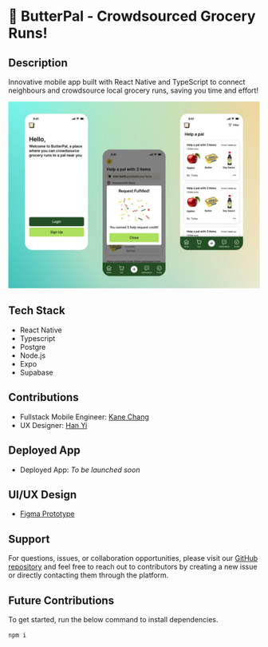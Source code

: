 # 🧈 ButterPal - Crowdsourced Grocery Runs! 

## Description 
Innovative mobile app built with React Native and TypeScript to connect neighbours and crowdsource local grocery runs, saving you time and effort!

![Interface of ButterPal](assets/ButterPal_Screens1.jpg)

## Tech Stack

- React Native
- Typescript
- Postgre
- Node.js
- Expo
- Supabase


## Contributions
- Fullstack Mobile Engineer: [Kane Chang](https://github.com/kane-chang)
- UX Designer: [Han Yi](https://hanyi.design)


## Deployed App
- Deployed App: _To be launched soon_

## UI/UX Design
- [Figma Prototype](https://www.figma.com/proto/fXLP8uYmWrcwNdSjYI9UmT/ButterPal?node-id=28-1056&t=AIfB8MFwhs4JfqRh-1)

## Support 
For questions, issues, or collaboration opportunities, please visit our [GitHub repository](https://github.com/Alan-Chumbley/Gaming-scheduler) and feel free to reach out to contributors by creating a new issue or directly contacting them through the platform. 

## Future Contributions

To get started, run the below command to install dependencies.

```bash
npm i
```
